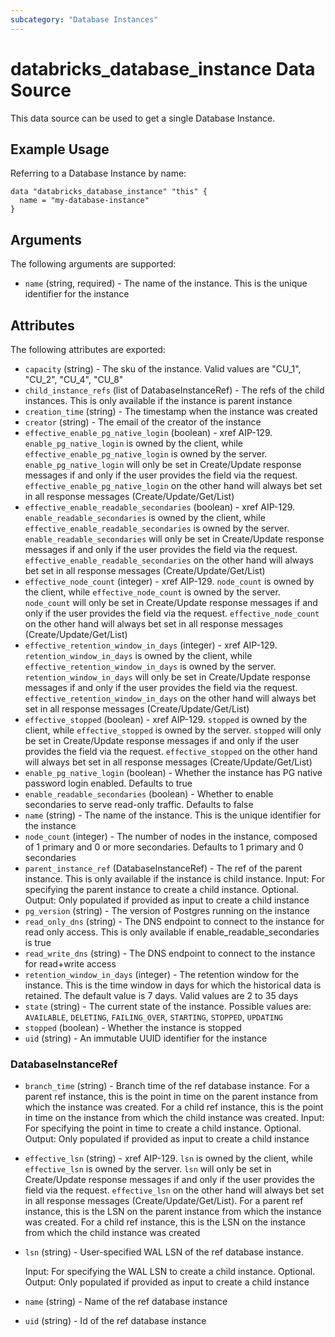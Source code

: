 ```yaml
---
subcategory: "Database Instances"
---
```

# databricks_database_instance Data Source
This data source can be used to get a single Database Instance.


## Example Usage
Referring to a Database Instance by name:

```hcl
data "databricks_database_instance" "this" {
  name = "my-database-instance"
}
```


## Arguments
The following arguments are supported:
* `name` (string, required) - The name of the instance. This is the unique identifier for the instance

## Attributes
The following attributes are exported:
* `capacity` (string) - The sku of the instance. Valid values are "CU_1", "CU_2", "CU_4", "CU_8"
* `child_instance_refs` (list of DatabaseInstanceRef) - The refs of the child instances. This is only available if the instance is
  parent instance
* `creation_time` (string) - The timestamp when the instance was created
* `creator` (string) - The email of the creator of the instance
* `effective_enable_pg_native_login` (boolean) - xref AIP-129. `enable_pg_native_login` is owned by the client, while `effective_enable_pg_native_login` is owned by the server.
  `enable_pg_native_login` will only be set in Create/Update response messages if and only if the user provides the field via the request.
  `effective_enable_pg_native_login` on the other hand will always bet set in all response messages (Create/Update/Get/List)
* `effective_enable_readable_secondaries` (boolean) - xref AIP-129. `enable_readable_secondaries` is owned by the client, while `effective_enable_readable_secondaries` is owned by the server.
  `enable_readable_secondaries` will only be set in Create/Update response messages if and only if the user provides the field via the request.
  `effective_enable_readable_secondaries` on the other hand will always bet set in all response messages (Create/Update/Get/List)
* `effective_node_count` (integer) - xref AIP-129. `node_count` is owned by the client, while `effective_node_count` is owned by the server.
  `node_count` will only be set in Create/Update response messages if and only if the user provides the field via the request.
  `effective_node_count` on the other hand will always bet set in all response messages (Create/Update/Get/List)
* `effective_retention_window_in_days` (integer) - xref AIP-129. `retention_window_in_days` is owned by the client, while `effective_retention_window_in_days` is owned by the server.
  `retention_window_in_days` will only be set in Create/Update response messages if and only if the user provides the field via the request.
  `effective_retention_window_in_days` on the other hand will always bet set in all response messages (Create/Update/Get/List)
* `effective_stopped` (boolean) - xref AIP-129. `stopped` is owned by the client, while `effective_stopped` is owned by the server.
  `stopped` will only be set in Create/Update response messages if and only if the user provides the field via the request.
  `effective_stopped` on the other hand will always bet set in all response messages (Create/Update/Get/List)
* `enable_pg_native_login` (boolean) - Whether the instance has PG native password login enabled. Defaults to true
* `enable_readable_secondaries` (boolean) - Whether to enable secondaries to serve read-only traffic. Defaults to false
* `name` (string) - The name of the instance. This is the unique identifier for the instance
* `node_count` (integer) - The number of nodes in the instance, composed of 1 primary and 0 or more secondaries. Defaults to
  1 primary and 0 secondaries
* `parent_instance_ref` (DatabaseInstanceRef) - The ref of the parent instance. This is only available if the instance is
  child instance.
  Input: For specifying the parent instance to create a child instance. Optional.
  Output: Only populated if provided as input to create a child instance
* `pg_version` (string) - The version of Postgres running on the instance
* `read_only_dns` (string) - The DNS endpoint to connect to the instance for read only access. This is only available if
  enable_readable_secondaries is true
* `read_write_dns` (string) - The DNS endpoint to connect to the instance for read+write access
* `retention_window_in_days` (integer) - The retention window for the instance. This is the time window in days
  for which the historical data is retained. The default value is 7 days.
  Valid values are 2 to 35 days
* `state` (string) - The current state of the instance. Possible values are: `AVAILABLE`, `DELETING`, `FAILING_OVER`, `STARTING`, `STOPPED`, `UPDATING`
* `stopped` (boolean) - Whether the instance is stopped
* `uid` (string) - An immutable UUID identifier for the instance

### DatabaseInstanceRef
* `branch_time` (string) - Branch time of the ref database instance.
  For a parent ref instance, this is the point in time on the parent instance from which the
  instance was created.
  For a child ref instance, this is the point in time on the instance from which the child
  instance was created.
  Input: For specifying the point in time to create a child instance. Optional.
  Output: Only populated if provided as input to create a child instance
* `effective_lsn` (string) - xref AIP-129. `lsn` is owned by the client, while `effective_lsn` is owned by the server.
  `lsn` will only be set in Create/Update response messages if and only if the user provides the field via the request.
  `effective_lsn` on the other hand will always bet set in all response messages (Create/Update/Get/List).
  For a parent ref instance, this is the LSN on the parent instance from which the
  instance was created.
  For a child ref instance, this is the LSN on the instance from which the child instance
  was created
* `lsn` (string) - User-specified WAL LSN of the ref database instance.
  
  Input: For specifying the WAL LSN to create a child instance. Optional.
  Output: Only populated if provided as input to create a child instance
* `name` (string) - Name of the ref database instance
* `uid` (string) - Id of the ref database instance